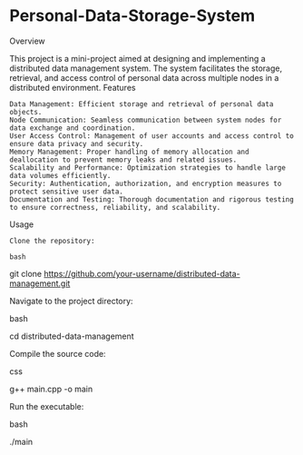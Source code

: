 # Personal-Data-Storage-System

Overview

This project is a mini-project aimed at designing and implementing a distributed data management system. The system facilitates the storage, retrieval, and access control of personal data across multiple nodes in a distributed environment.
Features

    Data Management: Efficient storage and retrieval of personal data objects.
    Node Communication: Seamless communication between system nodes for data exchange and coordination.
    User Access Control: Management of user accounts and access control to ensure data privacy and security.
    Memory Management: Proper handling of memory allocation and deallocation to prevent memory leaks and related issues.
    Scalability and Performance: Optimization strategies to handle large data volumes efficiently.
    Security: Authentication, authorization, and encryption measures to protect sensitive user data.
    Documentation and Testing: Thorough documentation and rigorous testing to ensure correctness, reliability, and scalability.

Usage

    Clone the repository:

    bash

git clone https://github.com/your-username/distributed-data-management.git

Navigate to the project directory:

bash

cd distributed-data-management

Compile the source code:

css

g++ main.cpp -o main

Run the executable:

bash

./main